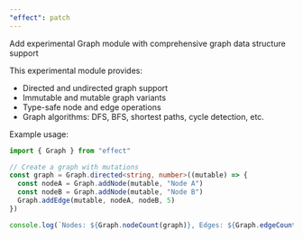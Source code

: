 ```yaml
---
"effect": patch
---
```


Add experimental Graph module with comprehensive graph data structure support

This experimental module provides:
- Directed and undirected graph support
- Immutable and mutable graph variants  
- Type-safe node and edge operations
- Graph algorithms: DFS, BFS, shortest paths, cycle detection, etc.

Example usage:
```typescript
import { Graph } from "effect"

// Create a graph with mutations
const graph = Graph.directed<string, number>((mutable) => {
  const nodeA = Graph.addNode(mutable, "Node A")
  const nodeB = Graph.addNode(mutable, "Node B")
  Graph.addEdge(mutable, nodeA, nodeB, 5)
})

console.log(`Nodes: ${Graph.nodeCount(graph)}, Edges: ${Graph.edgeCount(graph)}`)
```